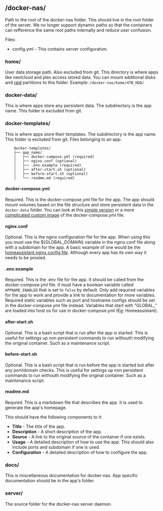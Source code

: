 ## **/docker-nas/**

Path to the root of the docker-nas folder. This should live in the root folder of the server. We no longer support dynamic paths so that the containers can refference the same root paths internally and reduce user confusion.

Files:
 - config.yml - This contains server configuration.


### **home/**

User data storage path. Also excluded from git. This directory is where apps like nextcloud and plex access stored data. You can mount additional disks and [raid](./raid.md) partitions to this folder. Example: `/docker-nas/home/4TB_HDD/`


### **docker-data/**

This is where apps store any persistent data. The subdirectory is the app name. This folder is excluded from git.


### **docker-templates/**

This is where apps store their templates. The subdirectory is the app name. This folder is excluded from git. Files belonging to an app:


```
    docker-templates/
    ├── app_name/
    │   ├── docker-compose.yml (required)
    │   ├── nginx.conf (optional)
    │   ├── .env.example (required)
    │   ├── after-start.sh (optional)
    │   ├── before-start.sh (optional)
    │   └── readme.md (required)
```

#### **docker-compose.yml**

Required. This is the docker-compose.yml file for the app. The app should mount volumes based on the file structure and store persistent data in the `docker-data` folder. You can look at this [simple version](../docker-templates/phpmyadmin/docker-compose.yml) or a more [complicated custom image](../docker-templates/samba/docker-compose.yml) of the docker-compose.yml file.

#### **nginx.conf**

Optional. This is the nginx configuration file for the app. When using this you must use the ${GLOBAL_DOMAIN} variable in the nginx.conf file along with a subdomain for the app. A basic example of one would be the [homeassistant nginx config file](../docker-templates/homeassistant/nginx.conf). Although every app has its own way it needs to be proxied.

#### **.env.example**

Required. This is the .env file for the app. It should be called from the docker-compose.yml file. It must have a boolean variable called `APPNAME_ENABLED` that is set to `false` by default. Only add required variables for the app to work and provide a link to documentation for more variables. Required static variables such as port and hostname configs should be set in the docker-compose.yml file instead. Variables that start with "GLOBAL_" are loaded into host os for use in docker-compose.yml (Eg: Homeassistant).

#### **after-start.sh**

Optional. This is a bash script that is run after the app is started. This is useful for settings up non persistent commands to run withouth modifying the original container. Such as a maintenance script.

#### **before-start.sh**

Optional. This is a bash script that is run before the app is started but after any port/domain checks. This is useful for settings up non persistent commands to run withouth modifying the original container. Such as a maintenance script.

#### **readme.md**

Requred. This is a markdown file that describes the app. It is used to generate the app's homepage.

This should have the following components to it:
 - **Title** - The title of the app.
 - **Description** - A short description of the app.
 - **Source** - A link to the original source of the container if one exists.
 - **Usage** - A detailed description of how to use the app. This should also include ports and subdomain if one is used.
 - **Configuration** - A detailed description of how to configure the app.

### **docs/**

This is miscellaneous documentation for docker-nas. App specific documentation should be in the app's folder.

### **server/**

The source folder for the docker-nas server daemon.
